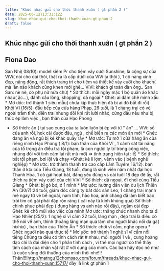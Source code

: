```yaml
---
title: "Khúc nhạc gửi cho thời thanh xuân ( gt phần 2 )"
date: 2025-06-12T13:31:12Z
slug: khuc-nhac-gui-cho-thoi-thanh-xuan-gt-phan-2
draft: false
---
```


## Khúc nhạc gửi cho thời thanh xuân ( gt phần 2 )

## Fiona Dao

San Nhi( 08/10): model kiêm Pr cho tiệm váy cưới Sunshine, là cộng sự của ViVi( nói cho oai thôi, thật ra là cấp dưới của ViVi ta thôi ), 1 cô nàng xinh đẹp, năng động, rất thích trang trí cho tiệm và thiết kế váy cưới cho khách( mà lần nào khách cũng khen mới ghê... ViVi: khách gì toàn đàn ông.. San San: nè nè, có phụ nữ nữa chứ) * Sở thích: mỗi ngày mặc 1 bộ quần áo khác nhau( ặc...), đánh cầu lông, shopping, dã ngoại * Ghét: ai dám chê mình xấu * Mơ ước: trở thành 1 siêu mẫu( chưa kịp thực hiện đã bị ai đó bắt đi rồi) 
Khôi Vĩ (16/5): đầu bếp của cửa hàng Pháp, 26 tuổi, là 1 chàng trai có vẻ ngoài trầm tĩnh, điển trai nhưng đôi khi rất lười nhác, cứng đầu nếu như bị thúc ép làm việc , bạn thân của Hạo Phong
 * Sở thích: ăn ( tại sao cung của ta luôn luôn bị ép với từ " ăn" ... ViVi: số của anh rồi, hok cãi được đâu, ngủ , chế biến ra các món ăn mới * Ghét: đang ăn và ngủ bị kẻ khác quấy rầy * Mơ ước: Tự mở 1 cửa hàng ăn của riêng mình 
 Hạo Phong ( 8/1): bạn thân của Khôi Vĩ , 1 cảnh sát tài năng của tổ trọng án điều tra tội phạm, là con người lý trí trong công việc, nhưng đối với tình cảm lại rất mù mờ( => tình trạng hiện tại : ế) * Sở thích: bắt tội phạm, bơi lội và chạy *Ghét: kẻ lì lợm. vênh váo ( bệnh nghề nghiệp) * Mơ ước: trở thành thanh tra cao cấp  Lâm Tuyền( 16/12): bạn thân ở ktx của Tiểu Giang, 18 tuổi, đang là sinh viên năm nhất đại học Thanh Hoa, 1 cô gái hoạt bát, đáng yêu đúng vs cái tuôỉ 18 đẹp đẽ ấy, rất thích ra tiệm váy cưới của chị ViVi * Sở thích: dã ngoại, đi chơi cùng Tiểu Giang * Ghét: bị gò bó, ở 1 mình * Mơ ước: hướng dẫn viên du lịch 
 Thiên Ân (30/7):24 tuổi, giám đốc công ty bất đốc sản Leo, 1 chàng trai mạnh mẽ ngay từ vẻ bề ngoài, nam tính, hào hoa, anh chàng đã làm biết bao trái tim cô gái phải đập rộn ràng ( cái này tả kinh khủng quá) Sở thích: chinh phục phái đẹp ( đụng hàng vs anh nào rồi đây), ngắm cái đẹp Ghét: kẻ chõ mũi vào việc của mình Mơ ước: thăng chức nhanh cho ta đi 
 Hạo Nhiên(25/2): 1 nghệ sĩ vĩ cầm 22 tuổi, lãng mạn , đẹp trai là điều có thể nói về anh, thỉnh thoảng lãng mạn quá làm cho người khác nổi da gà( hixhix) , bạn thân của Thiên Ân * Sở thích: chơi vĩ cầm, nghe opera * Ghét: người nào quá thực tế * Mơ ước: trở thành 1 nghệ sĩ vĩ cầm nổi tiếng 
Chúng ta đều có tính cách rất # nhau, mỗi người 1 vẻ , cung hoàng đạo chỉ là đại diện cho 1 phần tính cách , vì thế mọi người có thể thấy tính cách của nhân vật rất # với cung của mình. Các bạn hãy đọc nó như là cuộc sống đời thường của mình thôi nhé!!! Thân!!!!http://matngu12chomsao.com/forum/threads/khuc-nhac-gui-cho-thoi-thanh-xuan.15717/ đây là link gt phần 1